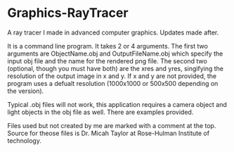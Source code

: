 # Graphics-RayTracer
A ray tracer I made in advanced computer graphics. Updates made after.

It is a command line program. It takes 2 or 4 arguments.
The first two arguments are ObjectName.obj and OutputFileName.obj which specify the input obj file and the name for the rendered png file.
The second two (optional, though you must have both) are the xres and yres, singifying the resolution of the output image in x and y.
  If x and y are not provided, the program uses a defualt resolution (1000x1000 or 500x500 depending on the version).
  
Typical .obj files will not work, this application requires a camera object and light objects in the obj file as well. There are examples provided.

Files used but not created by me are marked with a comment at the top. 
Source for theose files is Dr. Micah Taylor at Rose-Hulman Institute of technology.
